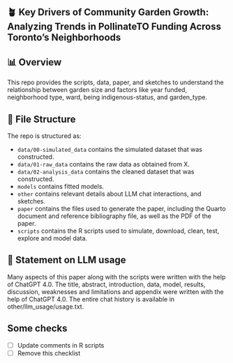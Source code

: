 ## 🪴 Key Drivers of Community Garden Growth: Analyzing Trends in PollinateTO Funding Across Toronto’s Neighborhoods

## 📊 Overview

This repo provides the scripts, data, paper, and sketches to understand the relationship between garden size and factors like year funded, neighborhood type, ward, being indigenous-status, and garden_type.


## 📂 File Structure

The repo is structured as:

-   `data/00-simulated_data` contains the simulated dataset that was constructed.
-   `data/01-raw_data` contains the raw data as obtained from X.
-   `data/02-analysis_data` contains the cleaned dataset that was constructed.
-   `models` contains fitted models. 
-   `other` contains relevant details about LLM chat interactions, and sketches.
-   `paper` contains the files used to generate the paper, including the Quarto document and reference bibliography file, as well as the PDF of the paper. 
-   `scripts` contains the R scripts used to simulate, download, clean, test, explore and model data.


## 💬 Statement on LLM usage

Many aspects of this paper along with the scripts were written with the help of ChatGPT 4.0. The title, abstract, introduction, data, model, results, discussion, weaknesses and limitations and appendix were written with the help of ChatGPT 4.0. The entire chat history is available in other/llm_usage/usage.txt.

## Some checks

- [ ] Update comments in R scripts
- [ ] Remove this checklist
